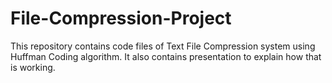 # File-Compression-Project
This repository contains code files of Text File Compression system using Huffman Coding algorithm. It also contains presentation to explain how that is working.
